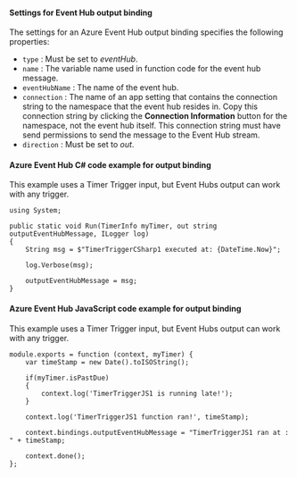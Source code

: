 #### Settings for Event Hub output binding

The settings for an Azure Event Hub output binding specifies the following properties:

- `type` : Must be set to *eventHub*.
- `name` : The variable name used in function code for the event hub message. 
- `eventHubName` : The name of the event hub.
- `connection` : The name of an app setting that contains the connection string to the namespace that the event hub resides in. Copy this connection string by clicking the **Connection Information** button for the namespace, not the event hub itself.  This connection string must have send permissions to send the message to the Event Hub stream.
- `direction` : Must be set to *out*. 

#### Azure Event Hub C# code example for output binding

This example uses a Timer Trigger input, but Event Hubs output can work with any trigger.
 
	using System;
	
	public static void Run(TimerInfo myTimer, out string outputEventHubMessage, ILogger log)
	{
	    String msg = $"TimerTriggerCSharp1 executed at: {DateTime.Now}";
	
	    log.Verbose(msg);   
	    
	    outputEventHubMessage = msg;
	}

#### Azure Event Hub JavaScript code example for output binding

This example uses a Timer Trigger input, but Event Hubs output can work with any trigger.
 
	module.exports = function (context, myTimer) {
	    var timeStamp = new Date().toISOString();
	    
	    if(myTimer.isPastDue)
	    {
	        context.log('TimerTriggerJS1 is running late!');
	    }

	    context.log('TimerTriggerJS1 function ran!', timeStamp);   
	    
	    context.bindings.outputEventHubMessage = "TimerTriggerJS1 ran at : " + timeStamp;
	
	    context.done();
	};
